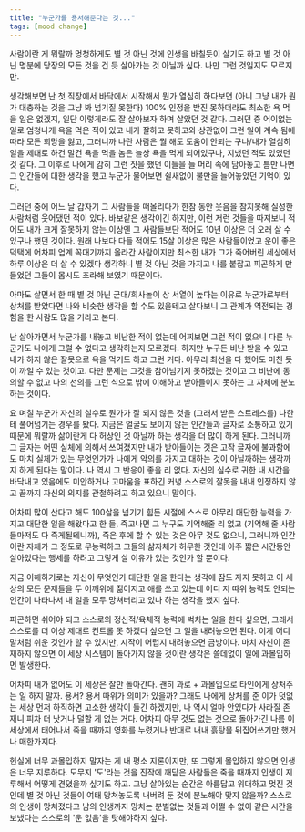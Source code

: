 ```yaml
---
title: "누군가를 용서해준다는 것..."
tags: [mood change]
---
```


사람이란 게 뭐랄까 멍청하게도 별 것 아닌 것에 인생을 바칠듯이 살기도 하고 별 것 아닌 명분에 당장의 모든 것을 건 듯 살아가는 것 아닐까 싶다. 나만 그런 것일지도 모르지만.

생각해보면 난 첫 직장에서 바닥에서 시작해서 뭔가 열심히 하다보면 (아니 그냥 내가 뭔가 대충하는 것을 그냥 봐 넘기질 못한다) 100% 인정을 받진 못하더라도 최소한 욕 먹을 일은 없겠지, 일단 이렇게라도 잘 살아보자 하며 살았던 것 같다. 그러던 중 어이없는 일로 엄청나게 욕을 먹은 적이 있고 내가 잘하고 못하고와 상관없이 그런 일이 계속 됨에 따라 모든 희망을 잃고, 그러니까 나란 사람은 뭘 해도 도움이 안되는 구나/내가 열심히 일을 제대로 하건 말건 욕을 먹을 놈은 늘상 욕을 먹게 되어있구나, 지냈던 적도 있었던 것 같다. 그 이후로 나에게 감히 그런 짓을 했던 이들을 늘 머리 속에 담아놓고 틈만 나면 그 인간들에 대한 생각을 했고 누군가 물어보면 쉴새없이 불만을 늘어놓았던 기억이 있다.

그러던 중에 어느 날 갑자기 그 사람들을 떠올리다가 한참 동안 웃음을 참지못해 실성한 사람처럼 웃어댔던 적이 있다. 바보같은 생각이긴 하지만, 이런 저런 것들을 따져보니 적어도 내가 크게 잘못하지 않는 이상엔 그 사람들보단 적어도 10년 이상은 더 오래 살 수 있구나 했던 것이다. 원래 나보다 다들 적어도 15살 이상은 많은 사람들이었고 운이 좋은 덕택에 어차피 업계 꼭대기까지 올라간 사람이지만 최소한 내가 그가 죽어버린 세상에서 하루 이상은 더 살 수 있겠다 생각하니 별 것 아닌 것을 가지고 나를 붙잡고 피곤하게 만들었던 그들이 몹시도 초라해 보였기 때문이다.

아마도 살면서 한 때 별 것 아닌 군대/회사놀이 상 서열이 높다는 이유로 누군가로부터 상처를 받았다면 나와 비슷한 생각을 할 수도 있을테고 살다보니 그 관계가 역전되는 경험을 한 사람도 많을 거라고 본다. 

난 살아가면서 누군가를 내놓고 비난한 적이 없는데 어찌보면 그런 적이 없으니 다른 누군가도 나에게 그럴 수 없다고 생각하는지 모르겠다. 하지만 누구든 비난 받을 수 있고 내가 하지 않은 잘못으로 욕을 먹기도 하고 그런 거다. 아무리 최선을 다 했어도 미친 듯이 까일 수 있는 것이고. 다만 문제는 그것을 참아넘기지 못하겠는 것이고 그 비난에 동의할 수 없고 나의 선의를 그런 식으로 밖에 이해하고 받아들이지 못하는 그 자체에 분노하는 것이다. 

요 며칠 누군가 자신의 실수로 뭔가가 잘 되지 않은 것을 (그래서 받은 스트레스를) 나한테 풀어넘기는 경우를 봤다. 지금은 얼굴도 보이지 않는 인간들과 글자로 소통하고 있기 때문에 뭐랄까 삶이란게 다 허상인 것 아닐까 하는 생각을 더 많이 하게 된다. 그러니까 그 글자는 어떤 실체에 의해서 쓰여졌지만 내가 받아들이는 것은 고작 글자에 불과함에도 마치 실체가 있는 무엇인가가 나에게 악의를 가지고 대하는 것이 아닐까하는 생각까지 하게 된다는 말이다. 나 역시 그 반응이 좋을 리 없다. 자신의 실수로 귀한 내 시간을 바닥내고 있음에도 미안하거나 고마움을 표하긴 커녕 스스로의 잘못을 내내 인정하지 않고 끝까지 자신의 의지를 관철하려고 하고 있으니 말이다.

어차피 많이 산다고 해도 100살을 넘기기 힘든 시절에 스스로 아무리 대단한 능력을 가지고 대단한 일을 해왔다고 한 들, 죽고나면 그 누구도 기억해줄 리 없고 (기억해 줄 사람들마저도 다 죽게될테니까), 죽은 후에 할 수 있는 것은 아무 것도 없으니, 그러니까 인간이란 자체가 그 정도로 무능력하고 그들의 삶자체가 허무한 것인데 아주 짧은 시간동안 살아있다는 행세를 하려고 그렇게 살 이유가 있는 것인가 할 뿐이다.

지금 이해하기로는 자신이 무엇인가 대단한 일을 한다는 생각에 잠도 자지 못하고 이 세상의 모든 문제들을 두 어깨위에 짊어지고 애를 쓰고 있는데 어디 저 따위 능력도 안되는 인간이 나타나서 내 일을 모두 망쳐버리고 있나 하는 생각을 했지 싶다. 

피곤하면 쉬어야 되고 스스로의 정신적/육체적 능력에 벅차는 일을 한다 싶으면, 그래서 스스로를 더 이상 제대로 컨트롤 못 하겠다 싶으면 그 일을 내려놓으면 된다. 이게 어디 말처럼 쉬운 것인가 할 수 있지만, 시작이 어렵지 내려놓으면 금방이다. 마치 자신이 존재하지 않으면 이 세상 시스템이 돌아가지 않을 것이란 생각은 쓸데없이 일에 과몰입하면 발생한다.

어차피 내가 없어도 이 세상은 잘만 돌아간다. 괜히 과로 + 과몰입으로 타인에게 상처주는 일 하지 말자. 용서? 용서 따위가 의미가 있을까? 그래도 나에게 상처를 준 이가 덧없는 세상 먼저 하직하면 고소한 생각이 들긴 하겠지만, 나 역시 얼마 안있다가 사라질 존재니 피차 더 낫거나 덜할 게 없는 거다. 어차피 아무 것도 없는 것으로 돌아가긴 나름 이 세상에서 태어나서 죽을 때까지 영화를 누렸거나 반대로 내내 흙탕물 뒤집어쓰기만 했거나 매한가지다.

현실에 너무 과몰입하지 말자는 게 내 평소 지론이지만, 또 그렇게 몰입하지 않으면 인생은 너무 지루하다. 도무지 '도'라는 것을 진작에 깨닫은 사람들은 죽을 때까지 인생이 지루해서 어떻게 견뎠을까 싶기도 하고. 그냥 살아있는 순간은 아름답고 위대하고 멋진 것인데 별 것 아닌 것들이 여태 망쳐놓도록 내버려 둔 것에 분노해야 맞지 않을까? 스스로의 인생이 망쳐졌다고 남의 인생까지 망치는 분별없는 것들과 어쩔 수 없이 같은 시간을 보냈다는 스스로의 '운 없음'을 탓해야하지 싶다.

